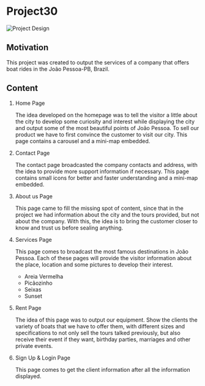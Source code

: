 # Project30 

![Project Design](.img/design.jpeg)
## Motivation
This project was created to output the services of a company that offers boat rides in the João Pessoa-PB, Brazil.

## Content

1. Home Page

    The idea developed on the homepage was to tell the visitor a little about the city to develop some curiosity and interest while displaying the city and output some of the most beautiful points of João Pessoa. To sell our product we have to first convince the customer to visit our city. This page contains a carousel and a mini-map embedded.

2. Contact Page

    The contact page broadcasted the company contacts and address, with the idea to provide more support information if necessary. This page contains small icons for better and faster understanding and a mini-map embedded.

3. About us Page

    This page came to fill the missing spot of content, since that in the project we had information about the city and the tours provided, but not about the company. With this, the idea is to bring the customer closer to know and trust us before sealing anything.

4. Services Page

    This page comes to broadcast the most famous destinations in João Pessoa. Each of these pages will provide the visitor information about the place, location and some pictures to develop their interest.

    - Areia Vermelha
    - Picãozinho
    - Seixas
    - Sunset

5. Rent Page

    The idea of this page was to output our equipment. Show the clients the variety of boats that we have to offer them, with different sizes and specifications to not only sell the tours talked previously, but also receive their event if they want, birthday parties, marriages and other private events.

6. Sign Up & Login Page

    This page comes to get the client information after all the information displayed.
    

 
